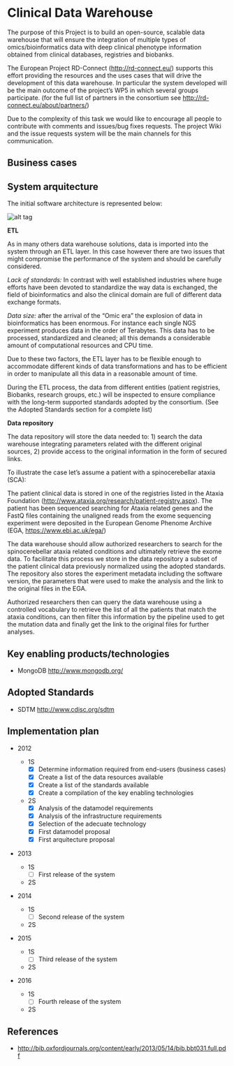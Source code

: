 Clinical Data Warehouse
===
The purpose of this Project is to build an open-source, scalable data warehouse that will ensure the integration of multiple types of omics/bioinformatics data with deep clinical phenotype information obtained from clinical databases, registries and biobanks.

The European Project RD-Connect (http://rd-connect.eu/) supports this effort providing the resources and the uses cases that will drive the development of this data warehouse. In particular the system developed will be the main outcome of the project’s WP5 in which several groups participate. (for the full list of partners in the consortium see http://rd-connect.eu/about/partners/)

Due to the complexity of this task we would like to encourage all people to contribute with comments and issues/bug fixes requests. The project Wiki and the issue requests system will be the main channels for this communication.

Business cases
--------------

System arquitecture
-------------------
The initial software architecture is represented below:

![alt tag](https://raw.github.com/inab/cdw/develop/docs/imgs/infrastructure.png)

**ETL**

As in many others data warehouse solutions, data is imported into the system through an ETL layer. In this case however there are two issues that might compromise the performance of the system and should be carefully considered.

*Lack of standards:* In contrast with well established industries where huge efforts have been devoted to standardize the way data is exchanged, the field of bioinformatics and also the clinical domain are full of different data exchange formats.

*Data size:* after the arrival of the “Omic era” the explosion of data in bioinformatics has been enormous. For instance each single NGS experiment produces data in the order of Terabytes. This data has to be processed, standardized and cleaned; all this demands a considerable amount of computational resources and CPU time.

Due to these two factors, the ETL layer has to be flexible enough to accommodate different kinds of data transformations and has to be efficient in order to manipulate all this data in a reasonable amount of time.  

During the ETL process, the data from different entities (patient registries, Biobanks, research groups, etc.) will be inspected to ensure compliance with the long-term supported standards adopted by the consortium. (See the Adopted Standards section for a complete list)  

**Data repository**

The data repository will store the data needed to: 1) search the data warehouse integrating parameters related with the different original sources, 2) provide access to the original information in the form of secured links.

To illustrate the case let’s assume a patient with a spinocerebellar ataxia (SCA):

The patient clinical data is stored in one of the registries listed in the Ataxia Foundation (http://www.ataxia.org/research/patient-registry.aspx). The patient has been sequenced searching for Ataxia related genes and the FastQ files containing the unaligned reads from the exome sequencing experiment were deposited in the European Genome Phenome Archive (EGA, https://www.ebi.ac.uk/ega/)   

The data warehouse should allow authorized researchers to search for the spinocerebellar ataxia related conditions and ultimately retrieve the exome data. To facilitate this process we store in the data repository a subset of the patient clinical data previously normalized using the adopted standards. The repository also stores the experiment metadata including the software version, the parameters that were used to make the analysis and the link to the original files in the EGA.

Authorized researchers then can query the data warehouse using a controlled vocabulary to retrieve the list of all the patients that match the ataxia conditions, can then filter this information by the pipeline used to get the mutation data and finally get the link to the original files for further analyses.   



Key enabling products/technologies
----------------------------------

- MongoDB http://www.mongodb.org/

Adopted Standards
-----------------

- SDTM http://www.cdisc.org/sdtm

Implementation plan
-------------------

- 2012

  - 1S
      - [x] Determine information required from end-users (business cases)
      - [x] Create a list of the data resources available 
      - [x] Create a list of the standards available
      - [x] Create a compilation of the key enabling technologies

  - 2S
      - [x] Analysis of the datamodel requirements
      - [x] Analysis of the infrastructure requirements
      - [x] Selection of the adecuate technology 
      - [x] First datamodel proposal
      - [x] First arquitecture proposal

- 2013

  - 1S
      - [ ] First release of the system 

  - 2S

- 2014

  - 1S
      - [ ] Second release of the system   

  - 2S

- 2015

  - 1S
      - [ ] Third release of the system 

  - 2S

- 2016

  - 1S
      - [ ] Fourth release of the system 

  - 2S

References
----------

- http://bib.oxfordjournals.org/content/early/2013/05/14/bib.bbt031.full.pdf
